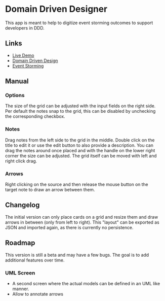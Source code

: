 # Domain Driven Designer

This app is meant to help to digitize event storming outcomes to support developers in DDD.  

## Links
- [Live Demo](http://ddder.the-blackbird.com/)
- [Domain Driven Design](https://www.domainlanguage.com/)
- [Event Storming](https://www.eventstorming.com/)


## Manual

### Options
The size of the grid can be adjusted with the input fields on the right side.
Per default the notes snap to the grid, this can be disabled by unchecking the corresponding checkbox.

### Notes
Drag notes from the left side to the grid in the middle. Double click on the title to edit it or use the edit button to also provide a description.
You can drag the notes around once placed and with the handle on the lower right corner the size can be adjusted.
The grid itself can be moved with left and right click drag.

### Arrows
Right clicking on the source and then release the mouse button on the target note to draw an arrow between them.


## Changelog
The initial version can only place cards on a grid and resize them and draw arrows in between (only from left to right).
This "layout" can be exported as JSON and imported again, as there is currently no persistence.

## Roadmap
This version is still a beta and may have a few bugs. The goal is to add additional features over time.

### UML Screen
- A second screen where the actual models can be defined in an UML like manner.
- Allow to annotate arrows

